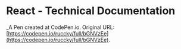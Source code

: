 # React - Technical Documentation
 _A Pen created at CodePen.io. Original URL: [https://codepen.io/ruccky/full/bGNVzEe](https://codepen.io/ruccky/full/bGNVzEe).

 
